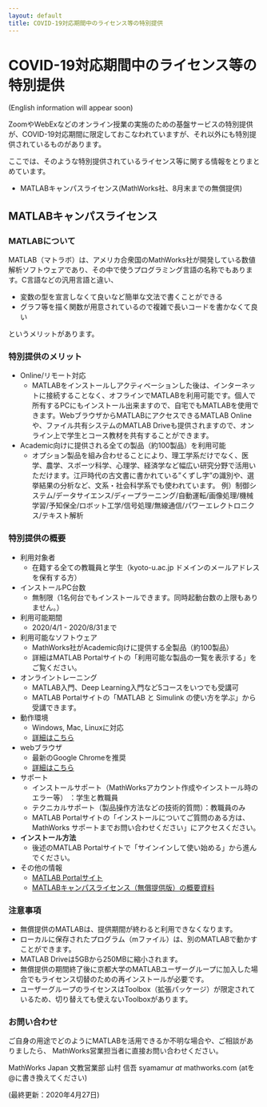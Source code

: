 ```yaml
---
layout: default
title: COVID-19対応期間中のライセンス等の特別提供 
---
```

# COVID-19対応期間中のライセンス等の特別提供
(English information will appear soon)

ZoomやWebExなどのオンライン授業の実施のための基盤サービスの特別提供が、COVID-19対応期間に限定しておこなわれていますが、それ以外にも特別提供されているものがあります。

ここでは、そのような特別提供されているライセンス等に関する情報をとりまとめています。

- MATLABキャンパスライセンス(MathWorks社、8月末までの無償提供)

## MATLABキャンパスライセンス

### MATLABについて

MATLAB（マトラボ）は、アメリカ合衆国のMathWorks社が開発している数値解析ソフトウェアであり、その中で使うプログラミング言語の名称でもあります。C言語などの汎用言語と違い、

- 変数の型を宣言しなくて良いなど簡単な文法で書くことができる
- グラフ等を描く関数が用意されているので複雑で長いコードを書かなくて良い

というメリットがあります。

### 特別提供のメリット

- Online/リモート対応
  - MATLABをインストールしアクティベーションした後は、インターネットに接続することなく、オフラインでMATLABを利用可能です。個人で所有するPCにもインストール出来ますので、自宅でもMATLABを使用できます。WebブラウザからMATLABにアクセスできるMATLAB Onlineや、ファイル共有システムのMATLAB Driveも提供されますので、オンライン上で学生とコース教材を共有することができます。
- Academic向けに提供される全ての製品（約100製品）を利用可能
  - オプション製品を組み合わせることにより、理工学系だけでなく、医学、農学、スポーツ科学、心理学、経済学など幅広い研究分野で活用いただけます。江戸時代の古文書に書かれている”くずし字”の識別や、選挙結果の分析など、文系・社会科学系でも使われています。
例）制御システム/データサイエンス/ディープラーニング/自動運転/画像処理/機械学習/予知保全/ロボット工学/信号処理/無線通信/パワーエレクトロニクス/テキスト解析

### 特別提供の概要

- 利用対象者
  - 在籍する全ての教職員と学生（kyoto-u.ac.jp ドメインのメールアドレスを保有する方）
- インストールPC台数
  - 無制限（1名何台でもインストールできます。同時起動台数の上限もありません。）
- 利用可能期間
  - 2020/4/1 - 2020/8/31まで
- 利用可能なソフトウェア
  - MathWorks社がAcademic向けに提供する全製品（約100製品）
  - 詳細はMATLAB Portalサイトの「利用可能な製品の一覧を表示する」をご覧ください。
- オンライントレーニング
  - MATLAB入門、Deep Learning入門など5コースをいつでも受講可
  - MATLAB Portalサイトの「MATLAB と Simulink の使い方を学ぶ」から受講できます。
- 動作環境
  - Windows, Mac, Linuxに対応
  - [詳細はこちら](https://jp.mathworks.com/support/requirements/matlab-system-requirements.html)
- webブラウザ
  - 最新のGoogle Chromeを推奨
  - [詳細はこちら](https://jp.mathworks.com/support/requirements/browser-requirements.html)
- サポート
  - インストールサポート（MathWorksアカウント作成やインストール時のエラー等） ：学生と教職員
  - テクニカルサポート（製品操作方法などの技術的質問）：教職員のみ
  - MATLAB Portalサイトの「インストールについてご質問のある方は、MathWorks サポートまでお問い合わせください」にアクセスください。
- **インストール方法**
  - 後述のMATLAB Portalサイトで「サインインして使い始める」から進んでください。
- その他の情報
  - [MATLAB Portalサイト](https://jp.mathworks.com/academia/tah-portal/kyoto-university-31485310.html)
  - [MATLABキャンパスライセンス（無償提供版）の概要資料](https://kubar.rd.iimc.kyoto-u.ac.jp/covid-19/MATLAB_COVID-19_SpecialOffer_Announce.pdf)

### 注意事項

- 無償提供のMATLABは、提供期間が終わると利用できなくなります。
- ローカルに保存されたプログラム（mファイル）は、別のMATLABで動かすことができます。
- MATLAB Driveは5GBから250MBに縮小されます。
- 無償提供の期間終了後に京都大学のMATLABユーザーグループに加入した場合でもライセンス切替のための再インストールが必要です。
- ユーザーグループのライセンスはToolbox（拡張パッケージ）が限定されているため、切り替えても使えないToolboxがあります。

### お問い合わせ

ご自身の用途でどのようにMATLABを活用できるか不明な場合や、ご相談がありましたら、
MathWorks営業担当者に直接お問い合わせください。

  MathWorks Japan 文教営業部 山村 信吾 syamamur _at_ mathworks.com (atを@に書き換えてください)
  
(最終更新：2020年4月27日)
